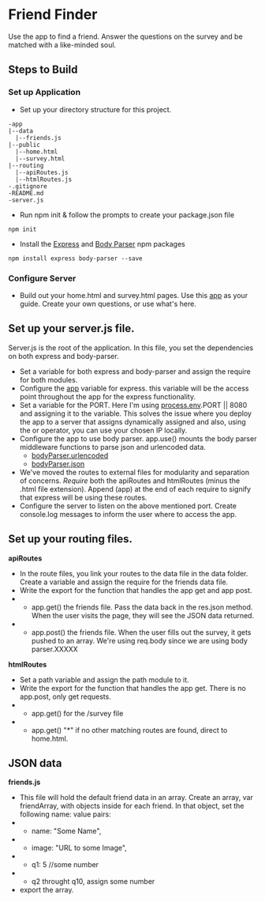 # Friend Finder

Use the app to find a friend. Answer the questions on the survey and be matched with a like-minded soul. 

## Steps to Build

### Set up Application
* Set up your directory structure for this project.
```
-app
|--data
  |--friends.js
|--public
  |--home.html
  |--survey.html
|--routing
  |--apiRoutes.js
  |--htmlRoutes.js
-.gitignore
-README.md
-server.js
```
* Run npm init & follow the prompts to create your package.json file
```
npm init
```
* Install the [Express](https://www.npmjs.com/package/express) and [Body Parser](https://www.npmjs.com/package/body-parser) npm packages
```
npm install express body-parser --save
```

### Configure Server

* Build out your home.html and survey.html pages. Use this [app](https://friend-finder-fsf.herokuapp.com/) as your guide. Create your own questions, or use what's here.

## Set up your **server.js** file.
Server.js is the root of the application. In this file, you set the dependencies on both express and body-parser.

* Set a variable for both express and body-parser and assign the require for both modules.
* Configure the [app](http://expressjs.com/en/4x/api.html#app) variable for express. this variable will be the access point throughout the app for the express functionality. 
* Set a variable for the PORT. Here I'm using [process.env](https://nodejs.org/api/process.html#process_process_env).PORT || 8080 and assigning it to the variable. This solves the issue where you deploy the app to a server that assigns dynamically assigned and also, using the or operator, you can use your chosen IP locally.
* Configure the app to use body parser. app.use() mounts the body parser middleware functions to parse json and urlencoded data. 
	* [bodyParser.urlencoded](https://www.npmjs.com/package/body-parser#bodyparserurlencodedoptions)
	* [bodyParser.json](https://www.npmjs.com/package/body-parser#bodyparserjsonoptions)
* We've moved the routes to external files for modularity and separation of concerns. *Require* both the apiRoutes and htmlRoutes (minus the .html file extension). Append (app) at the end of each require to signify that express will be using these routes.
* Configure the server to listen on the above mentioned port. Create console.log messages to inform the user where to access the app.


## Set up your **routing** files.
**apiRoutes**
* In the route files, you link your routes to the data file in the data folder. Create a variable and assign the require for the friends data file.
* Write the export for the function that handles the app get and app post. 
* * app.get() the friends file. Pass the data back in the res.json method. When the user visits the page, they will see the JSON data returned.
* * app.post() the friends file. When the user fills out the survey, it gets pushed to an array. We're using req.body since we are using body parser.XXXXX

**htmlRoutes**
* Set a path variable and assign the path module to it.
* Write the export for the function that handles the app get. There is no app.post, only get requests.
* * app.get() for the /survey file 
* * app.get() "*" if no other matching routes are found, direct to home.html.

## JSON data
**friends.js**
* This file will hold the default friend data in an array. Create an array, var friendArray, with objects inside for each friend. In that object, set the following name: value pairs:
* * name: "Some Name",
* * image: "URL to some Image",
* * q1: 5  //some number
* * q2 throught q10, assign some number
* export the array.


